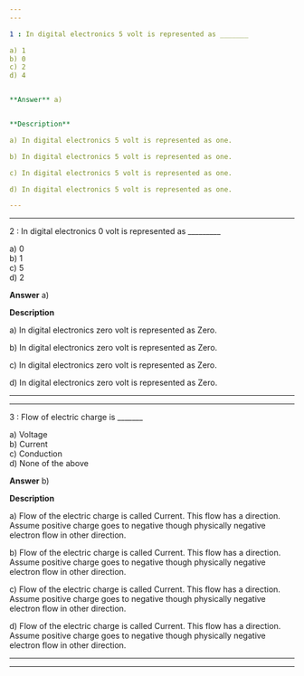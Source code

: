 ```yaml
---
---

1 : In digital electronics 5 volt is represented as _______

a) 1  
b) 0  
c) 2  
d) 4  


**Answer** a)


**Description**

a) In digital electronics 5 volt is represented as one.

b) In digital electronics 5 volt is represented as one.

c) In digital electronics 5 volt is represented as one.

d) In digital electronics 5 volt is represented as one.

---
```

---


2 : In digital electronics 0 volt is represented as _________

a) 0  
b) 1  
c) 5  
d) 2  


**Answer** a)


**Description**

a) In digital electronics zero volt is represented as Zero.

b) In digital electronics zero volt is represented as Zero.

c) In digital electronics zero volt is represented as Zero.

d) In digital electronics zero volt is represented as Zero.

---
---


3 : Flow of electric charge is _______  

a) Voltage  
b) Current  
c) Conduction  
d) None of the above  


**Answer** b)


**Description**

a) Flow of the electric charge is called Current. This flow has a direction. Assume positive charge goes to negative though physically negative electron flow in other direction.

b) Flow of the electric charge is called Current. This flow has a direction. Assume positive charge goes to negative though physically negative electron flow in other direction.

c) Flow of the electric charge is called Current. This flow has a direction. Assume positive charge goes to negative though physically negative electron flow in other direction.

d) Flow of the electric charge is called Current. This flow has a direction. Assume positive charge goes to negative though physically negative electron flow in other direction.

---
---







